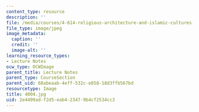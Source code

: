 ```yaml
---
content_type: resource
description: ''
file: /media/courses/4-614-religious-architecture-and-islamic-cultures-fall-2002/2e4409adf2d5eab423479b4cf2534cc3_4004.jpg
file_type: image/jpeg
image_metadata:
  caption: ''
  credit: ''
  image-alt: ''
learning_resource_types:
- Lecture Notes
ocw_type: OCWImage
parent_title: Lecture Notes
parent_type: CourseSection
parent_uid: 68abeaab-4eff-532c-e858-18d3ffb567bd
resourcetype: Image
title: 4004.jpg
uid: 2e4409ad-f2d5-eab4-2347-9b4cf2534cc3
---
```

